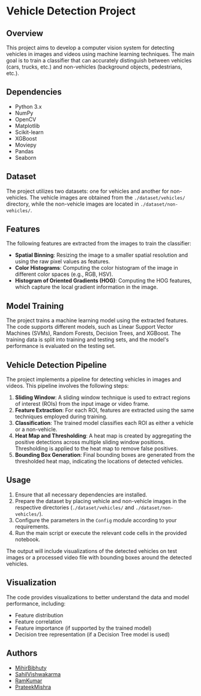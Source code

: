 # Vehicle Detection Project

## Overview

This project aims to develop a computer vision system for detecting vehicles in images and videos using machine learning techniques. The main goal is to train a classifier that can accurately distinguish between vehicles (cars, trucks, etc.) and non-vehicles (background objects, pedestrians, etc.).

## Dependencies

- Python 3.x
- NumPy
- OpenCV
- Matplotlib
- Scikit-learn
- XGBoost
- Moviepy
- Pandas
- Seaborn

## Dataset

The project utilizes two datasets: one for vehicles and another for non-vehicles. The vehicle images are obtained from the `./dataset/vehicles/` directory, while the non-vehicle images are located in `./dataset/non-vehicles/`.

## Features

The following features are extracted from the images to train the classifier:

- **Spatial Binning**: Resizing the image to a smaller spatial resolution and using the raw pixel values as features.
- **Color Histograms**: Computing the color histogram of the image in different color spaces (e.g., RGB, HSV).
- **Histogram of Oriented Gradients (HOG)**: Computing the HOG features, which capture the local gradient information in the image.

## Model Training

The project trains a machine learning model using the extracted features. The code supports different models, such as Linear Support Vector Machines (SVMs), Random Forests, Decision Trees, and XGBoost. The training data is split into training and testing sets, and the model's performance is evaluated on the testing set.

## Vehicle Detection Pipeline

The project implements a pipeline for detecting vehicles in images and videos. This pipeline involves the following steps:

1. **Sliding Window**: A sliding window technique is used to extract regions of interest (ROIs) from the input image or video frame.
2. **Feature Extraction**: For each ROI, features are extracted using the same techniques employed during training.
3. **Classification**: The trained model classifies each ROI as either a vehicle or a non-vehicle.
4. **Heat Map and Thresholding**: A heat map is created by aggregating the positive detections across multiple sliding window positions. Thresholding is applied to the heat map to remove false positives.
5. **Bounding Box Generation**: Final bounding boxes are generated from the thresholded heat map, indicating the locations of detected vehicles.

## Usage

1. Ensure that all necessary dependencies are installed.
2. Prepare the dataset by placing vehicle and non-vehicle images in the respective directories (`./dataset/vehicles/` and `./dataset/non-vehicles/`).
3. Configure the parameters in the `Config` module according to your requirements.
4. Run the main script or execute the relevant code cells in the provided notebook.

The output will include visualizations of the detected vehicles on test images or a processed video file with bounding boxes around the detected vehicles.

## Visualization

The code provides visualizations to better understand the data and model performance, including:

- Feature distribution
- Feature correlation
- Feature importance (if supported by the trained model)
- Decision tree representation (if a Decision Tree model is used)


## Authors

- [MihirBibhuty](https://github.com/MihirBibhuty)
- [SahilVishwakarma](https://github.com/SVatghuby)
- [RamKumar]()
- [PrateekMishra](https://github.com/prateek-m20)
